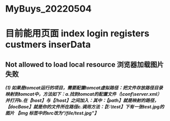 # MyBuys_20220504
<h1>目前能用页面 index login registers custmers inserData</h1>

## Not allowed to load local resource 浏览器加载图片失败
##### (1) 如果是tomcat运行的项目，需要配置tomcat虚拟路径：把文件存放路径目录映射到tomcat中，方法如下：a.找到tomcat的配置文件（\conf\server.xml）并打开b.在【host】与【/host】之间加入：<Context path="/file" docBase="E:\test" debug="0" reloadable="true"/>其中：【path】就是映射的路径，【docBase】就是你的文件所在路径c.调用方法：【E:\test】下有一张test.jpg的图片 【img 标签中的src改为“/file/test.jpg”】

